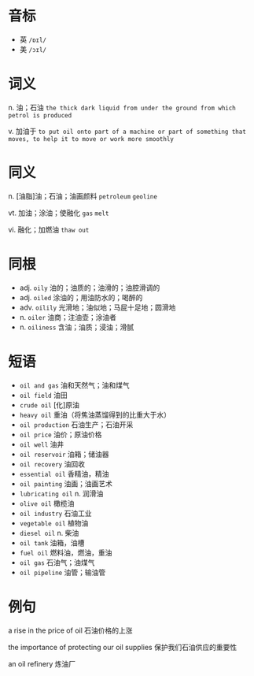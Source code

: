 # 音标

- 英 `/ɒɪl/`
- 美 `/ɔɪl/`

# 词义

n. 油；石油
`the thick dark liquid from under the ground from which petrol is produced`

v. 加油于
`to put oil onto part of a machine or part of something that moves, to help it to move or work more smoothly`

# 同义

n. [油脂]油；石油；油画颜料
`petroleum` `geoline`

vt. 加油；涂油；使融化
`gas` `melt`

vi. 融化；加燃油
`thaw out`

# 同根

- adj. `oily` 油的；油质的；油滑的；油腔滑调的
- adj. `oiled` 涂油的；用油防水的；喝醉的
- adv. `oilily` 光滑地；油似地；马屁十足地；圆滑地
- n. `oiler` 油商；注油壶；涂油者
- n. `oiliness` 含油；油质；浸油；滑腻

# 短语

- `oil and gas` 油和天然气；油和煤气
- `oil field` 油田
- `crude oil` [化]原油
- `heavy oil` 重油（将焦油蒸馏得到的比重大于水）
- `oil production` 石油生产；石油开采
- `oil price` 油价；原油价格
- `oil well` 油井
- `oil reservoir` 油箱；储油器
- `oil recovery` 油回收
- `essential oil` 香精油，精油
- `oil painting` 油画；油画艺术
- `lubricating oil` n. 润滑油
- `olive oil` 橄榄油
- `oil industry` 石油工业
- `vegetable oil` 植物油
- `diesel oil` n. 柴油
- `oil tank` 油箱，油槽
- `fuel oil` 燃料油，燃油，重油
- `oil gas` 石油气；油煤气
- `oil pipeline` 油管；输油管

# 例句

a rise in the price of oil
石油价格的上涨

the importance of protecting our oil supplies
保护我们石油供应的重要性

an oil refinery
炼油厂


